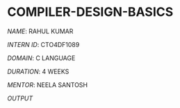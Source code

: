 # COMPILER-DESIGN-BASICS

*NAME*: RAHUL KUMAR

*INTERN ID*: CTO4DF1089

*DOMAIN*: C LANGUAGE

*DURATION*: 4 WEEKS

*MENTOR*: NEELA SANTOSH

*OUTPUT*
